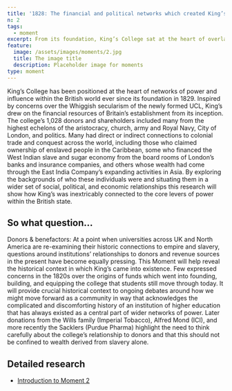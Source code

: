 ```yaml
---
title: '1828: The financial and political networks which created King’s'
n: 2
tags:
  - moment
excerpt: From its foundation, King’s College sat at the heart of overlapping networks of institutional power in Britain.
feature:
  image: /assets/images/moments/2.jpg
  title: The image title
  description: Placeholder image for moments
type: moment
---
```


King’s College has been positioned at the heart of networks of power and influence within the British world ever since its foundation in 1829. Inspired by concerns over the Whiggish secularism of the newly formed UCL, King’s drew on the financial resources of Britain’s establishment from its inception. The college’s 1,028 donors and shareholders included many from the highest echelons of the aristocracy, church, army and Royal Navy, City of London, and politics. Many had direct or indirect connections to colonial trade and conquest across the world, including those who claimed ownership of enslaved people in the Caribbean, some who financed the West Indian slave and sugar economy from the board rooms of London’s banks and insurance companies, and others whose wealth had come through the East India Company’s expanding activities in Asia. By exploring the backgrounds of who these individuals were and situating them in a wider set of social, political, and economic relationships this research will show how King’s was inextricably connected to the core levers of power within the British state.

## So what question...

Donors & benefactors: At a point when universities across UK and North America are re-examining their historic connections to empire and slavery, questions around institutions’ relationships to donors and revenue sources in the present have become equally pressing. This Moment will help reveal the historical context in which King’s came into existence. Few expressed concerns in the 1820s over the origins of funds which went into founding, building, and equipping the college that students still move through today. It will provide crucial historical context to ongoing debates around how we might move forward as a community in way that acknowledges the complicated and discomforting history of an institution of higher education that has always existed as a central part of wider networks of power. Later donations from the Wills family (Imperial Tobacco), Alfred Mond (ICI), and more recently the Sacklers (Purdue Pharma) highlight the need to think carefully about the college’s relationship to donors and that this should not be confined to wealth derived from slavery alone.

## Detailed research

- [Introduction to Moment 2](02/introduction-moment-2)

